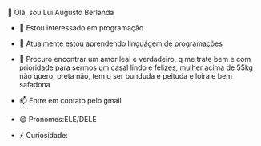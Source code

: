  👋 Olá, sou Lui Augusto Berlanda
- 👀 Estou interessado em programação
- 🌱 Atualmente estou aprendendo linguágem de programações
- 💞️ Procuro encontrar um amor leal e verdadeiro, q me trate bem e com prioridade para sermos um casal lindo e felizes, mulher acima de 55kg não quero, preta não, tem q ser bunduda e peituda e loira e bem safadona
  
- 📫 Entre em contato pelo gmail
- 😄 Pronomes:ELE/DELE
- ⚡ Curiosidade:
<!---
l-berlanda/l-berlanda is a ✨ special ✨ repository because its `README.md` (this file) appears on your GitHub profile.
You can click the Preview link to take a look at your changes.
--->
